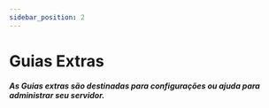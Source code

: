 ```yaml
---
sidebar_position: 2
---
```


# Guias Extras

##### As Guias extras são destinadas para configurações ou ajuda para administrar seu servidor.